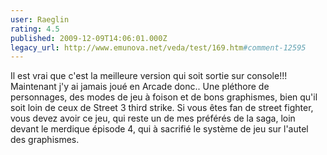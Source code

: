 ```yaml
---
user: Raeglin
rating: 4.5
published: 2009-12-09T14:06:01.000Z
legacy_url: http://www.emunova.net/veda/test/169.htm#comment-12595
---
```

Il est vrai que c'est la meilleure version qui soit sortie sur console!!!
Maintenant j'y ai jamais joué en Arcade donc..
Une pléthore de personnages, des modes de jeu à foison et de bons graphismes, bien qu'il soit loin de ceux de Street 3 third strike.
Si vous êtes fan de street fighter, vous devez avoir ce jeu, qui reste un de mes préférés de la saga, loin devant le merdique épisode 4, qui à sacrifié le système de jeu sur l'autel des graphismes.